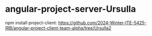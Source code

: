 # angular-project-server-Ursulla

npm install
project-client:
https://github.com/2024-Winter-ITE-5425-IRB/angular-project-client-team-alpha/tree/Ursulla2

